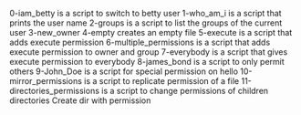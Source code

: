 0-iam_betty is a script to switch to betty user
1-who_am_i is a script that prints the user name
2-groups is a script to list the groups of the current user
3-new_owner
4-empty creates an empty file
5-execute is a script that adds execute permission
6-multiple_permissions is a script that adds execute permission to owner and group
7-everybody is a script that gives execute permission to everybody
8-james_bond is a script to only permit others
9-John_Doe is a script for special permission on hello
10-mirror_permissions is a script to replicate permission of a file
11-directories_permissions is a script to change permissions of children directories
Create dir with permission
